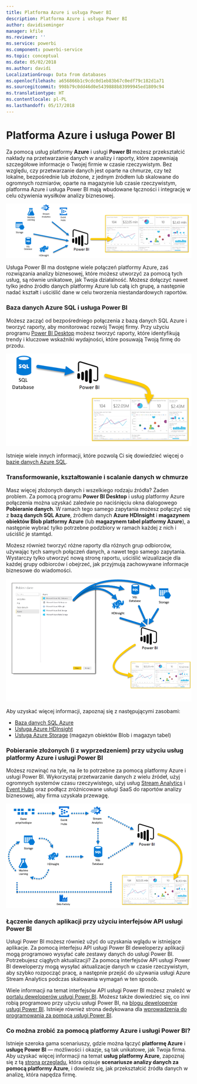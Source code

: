 ```yaml
---
title: Platforma Azure i usługa Power BI
description: Platforma Azure i usługa Power BI
author: davidiseminger
manager: kfile
ms.reviewer: ''
ms.service: powerbi
ms.component: powerbi-service
ms.topic: conceptual
ms.date: 05/02/2018
ms.author: davidi
LocalizationGroup: Data from databases
ms.openlocfilehash: a656866b1c9cdc0d1eb83b67c0edf79c182d1a71
ms.sourcegitcommit: 998b79c0dd46d0e5439888b83999945ed1809c94
ms.translationtype: HT
ms.contentlocale: pl-PL
ms.lasthandoff: 05/17/2018
---
```

# <a name="azure-and-power-bi"></a>Platforma Azure i usługa Power BI
Za pomocą usług platformy **Azure** i usługi **Power BI** możesz przekształcić nakłady na przetwarzanie danych w analizy i raporty, które zapewniają szczegółowe informacje o Twojej firmie w czasie rzeczywistym. Bez względu, czy przetwarzanie danych jest oparte na chmurze, czy też lokalne, bezpośrednie lub złożone, z jednym źródłem lub skalowane do ogromnych rozmiarów, oparte na magazynie lub czasie rzeczywistym, platforma Azure i usługa Power BI mają wbudowane łączności i integrację w celu ożywienia wysiłków analizy biznesowej.

![](media/service-azure-and-power-bi/azure_1.png)

Usługa Power BI ma dostępne wiele połączeń platformy Azure, zaś rozwiązania analizy biznesowej, które możesz utworzyć za pomocą tych usług, są równie unikatowe, jak Twoja działalność. Możesz dołączyć nawet tylko jedno źródło danych platformy Azure lub całą ich grupę, a następnie nadać kształt i uściślić dane w celu tworzenia niestandardowych raportów.

### <a name="azure-sql-database-and-power-bi"></a>Baza danych Azure SQL i usługa Power BI
Możesz zacząć od bezpośredniego połączenia z bazą danych SQL Azure i tworzyć raporty, aby monitorować rozwój Twojej firmy. Przy użyciu programu [Power BI Desktop](desktop-getting-started.md) możesz tworzyć raporty, które identyfikują trendy i kluczowe wskaźniki wydajności, które posuwają Twoją firmę do przodu.

![](media/service-azure-and-power-bi/azure_2_sqltopbi.png)

Istnieje wiele innych informacji, które pozwolą Ci się dowiedzieć więcej o [bazie danych Azure SQL](http://azure.microsoft.com/services/sql-database/).

### <a name="transform-shape-and-merge-your-cloud-data"></a>Transformowanie, kształtowanie i scalanie danych w chmurze
Masz więcej złożonych danych i wszelkiego rodzaju źródła? Żaden problem. Za pomocą programu **Power BI Desktop** i usług platformy Azure połączenia można uzyskać zaledwie po naciśnięciu okna dialogowego **Pobieranie danych**. W ramach tego samego zapytania możesz połączyć się z **bazą danych SQL Azure**, źródłem danych **Azure HDInsight** i **magazynem obiektów Blob platformy Azure** (lub **magazynem tabel platformy Azure**), a następnie wybrać tylko potrzebne podzbiory w ramach każdej z nich i uściślić je stamtąd.

Możesz również tworzyć różne raporty dla różnych grup odbiorców, używając tych samych połączeń danych, a nawet tego samego zapytania. Wystarczy tylko utworzyć nową stronę raportu, uściślić wizualizacje dla każdej grupy odbiorców i obejrzeć, jak przyjmują zachowywane informacje biznesowe do wiadomości.

![](media/service-azure-and-power-bi/azure_3_multipletopbi.png)

Aby uzyskać więcej informacji, zapoznaj się z następującymi zasobami:

* [Baza danych SQL Azure](http://azure.microsoft.com/services/sql-database/)
* [Usługa Azure HDInsight](http://azure.microsoft.com/services/hdinsight/)
* [Usługa Azure Storage](http://azure.microsoft.com/services/storage/) (magazyn obiektów Blob i magazyn tabel)

### <a name="get-complex-and-ahead-using-azure-services-and-power-bi"></a>Pobieranie złożonych (i z wyprzedzeniem) przy użyciu usług platformy Azure i usługi Power BI
Możesz rozwinąć na tyle, na ile to potrzebne za pomocą platformy Azure i usługi Power BI. Wykorzystaj przetwarzanie danych z wielu źródeł, użyj ogromnych systemów czasu rzeczywistego, użyj usług [Stream Analytics](http://azure.microsoft.com/services/stream-analytics/) i [Event Hubs](http://azure.microsoft.com/services/event-hubs/) oraz podłącz zróżnicowane usługi SaaS do raportów analizy biznesowej, aby firma uzyskała przewagę.

![](media/service-azure-and-power-bi/azure_4_complex.png)

### <a name="connect-your-app-data-using-power-bi-apis"></a>Łączenie danych aplikacji przy użyciu interfejsów API usługi Power BI
Usługi Power BI możesz również użyć do uzyskania wglądu w istniejące aplikacje. Za pomocą interfejsu API usługi Power BI deweloperzy aplikacji mogą programowo wysyłać całe zestawy danych do usługi Power BI. Potrzebujesz ciągłych aktualizacji? Za pomocą interfejsów API usługi Power BI deweloperzy mogą wysyłać aktualizacje danych w czasie rzeczywistym, aby szybko rozpocząć pracę, a następnie przejść do używania usługi Azure Stream Analytics podczas skalowania wymagań w ten sposób.

Wiele informacji na temat interfejsów API usługi Power BI możesz znaleźć w [portalu deweloperów usługi Power BI](http://dev.powerbi.com). Możesz także dowiedzieć się, co inni robią programowo przy użyciu usługi Power BI, na [blogu deweloperów usługi Power BI](http://blogs.msdn.com/powerbidev). Istnieje również strona dedykowana dla [wprowadzenia do programowania za pomocą usługi Power BI](https://msdn.microsoft.com/library/dn889824.aspx).

### <a name="what-could-you-do-with-azure-and-power-bi"></a>Co można zrobić za pomocą platformy Azure i usługi Power BI?
Istnieje szeroka gama scenariuszy, gdzie można łączyć **platformę Azure** i **usługę Power BI** — możliwości i okazje, są tak unikatowe, jak Twoja firma. Aby uzyskać więcej informacji na temat **usług platformy Azure**, zapoznaj się z tą [stroną przeglądu](http://go.microsoft.com/fwlink/?LinkId=535031&clcid=0x409), która opisuje **scenariusze analizy danych za pomocą platformy Azure**, i dowiedz się, jak przekształcić źródła danych w analizę, która napędza firmę.

